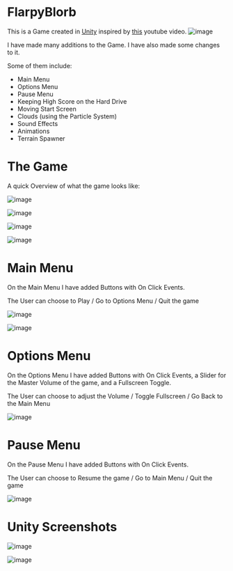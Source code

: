 # FlarpyBlorb

This is a Game created in [Unity](https://unity.com/) inspired by [this](https://www.youtube.com/watch?v=XtQMytORBmM&ab_channel=GameMaker%27sToolkit) youtube video. 
![image](https://github.com/philmard/FlarpyBlorb/assets/133666571/3c8a37b4-3826-470b-b394-91b090feeeda)


I have made many additions to the Game. I have also made some changes to it.

Some of them include:
- Main Menu
- Options Menu
- Pause Menu
- Keeping High Score on the Hard Drive
- Moving Start Screen
- Clouds (using the Particle System)
- Sound Effects
- Animations
- Terrain Spawner


# The Game

A quick Overview of what the game looks like:

![image](https://github.com/philmard/FlarpyBlorb/assets/133666571/2d571469-daac-4f58-af38-e711e7569e03)

![image](https://github.com/philmard/FlarpyBlorb/assets/133666571/88fbc996-76d4-427b-926b-d21d41ce4d26)

![image](https://github.com/philmard/FlarpyBlorb/assets/133666571/527c0e41-c4e2-4e75-b4bf-27a872046dd4)

![image](https://github.com/philmard/FlarpyBlorb/assets/133666571/d819bb85-41a3-4e5e-b431-132b3a82c8f3)




# Main Menu

On the Main Menu I have added Buttons with On Click Events. 

The User can choose to Play / Go to Options Menu / Quit the game

![image](https://github.com/philmard/FlarpyBlorb/assets/133666571/46fbbc47-0bdb-4249-915f-e60904127618)

![image](https://github.com/philmard/FlarpyBlorb/assets/133666571/b055bc84-b393-4e54-9ce8-e1cdf5595346)



# Options Menu

On the Options Menu I have added Buttons with On Click Events, a Slider for the Master Volume of the game, and a Fullscreen Toggle.

The User can choose to adjust the Volume / Toggle Fullscreen / Go Back to the Main Menu

![image](https://github.com/philmard/FlarpyBlorb/assets/133666571/1d944ac8-4bfd-464a-a2b2-ea1fe841fbdc)



# Pause Menu

On the Pause Menu I have added Buttons with On Click Events.

The User can choose to Resume the game / Go to Main Menu / Quit the game

![image](https://github.com/philmard/FlarpyBlorb/assets/133666571/baf1d3c2-6556-41cb-a034-89562112c5d9)




# Unity Screenshots

![image](https://github.com/philmard/FlarpyBlorb/assets/133666571/5e6cd113-65f1-42be-8be4-2127728ea824)


![image](https://github.com/philmard/FlarpyBlorb/assets/133666571/f3f04db7-2025-4479-be95-b788502ef878)



